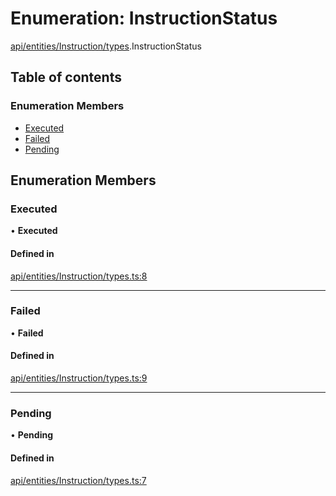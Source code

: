 # Enumeration: InstructionStatus

[api/entities/Instruction/types](../wiki/api.entities.Instruction.types).InstructionStatus

## Table of contents

### Enumeration Members

- [Executed](../wiki/api.entities.Instruction.types.InstructionStatus#executed)
- [Failed](../wiki/api.entities.Instruction.types.InstructionStatus#failed)
- [Pending](../wiki/api.entities.Instruction.types.InstructionStatus#pending)

## Enumeration Members

### Executed

• **Executed**

#### Defined in

[api/entities/Instruction/types.ts:8](https://github.com/PolymathNetwork/polymesh-sdk/blob/299ce247/src/api/entities/Instruction/types.ts#L8)

___

### Failed

• **Failed**

#### Defined in

[api/entities/Instruction/types.ts:9](https://github.com/PolymathNetwork/polymesh-sdk/blob/299ce247/src/api/entities/Instruction/types.ts#L9)

___

### Pending

• **Pending**

#### Defined in

[api/entities/Instruction/types.ts:7](https://github.com/PolymathNetwork/polymesh-sdk/blob/299ce247/src/api/entities/Instruction/types.ts#L7)

